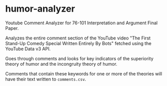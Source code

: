 # humor-analyzer
Youtube Comment Analyzer for 76-101 Interpretation and Argument Final Paper.

Analyzes the entire comment section of the YouTube video 
"The First Stand-Up Comedy Special Written Entirely By Bots"
fetched using the YouTube Data v3 API.

Goes through comments and looks for key indicators of the superiority theory of humor
and the incongruity theory of humor.

Comments that contain these keywords for one or more of the theories
will have their text written to
`comments.csv`.

